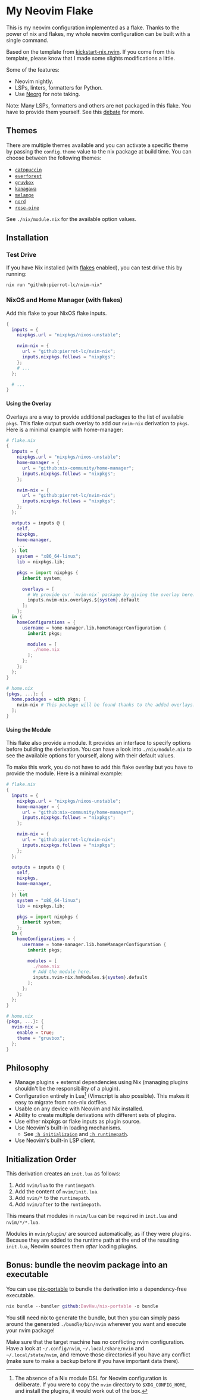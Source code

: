 # My Neovim Flake

This is my neovim configuration implemented as a flake. Thanks to the power of
nix and flakes, my whole neovim configuration can be built with a single
command.

Based on the template from
[kickstart-nix.nvim](https://github.com/nix-community/kickstart-nix.nvim). If
you come from this template, please know that I made some slights modifications
a little.

Some of the features:

- Neovim nightly.
- LSPs, linters, formatters for Python.
- Use [Neorg](https://github.com/nvim-neorg/neorg) for note taking.

Note: Many LSPs, formatters and others are not packaged in this flake. You have
to provide them yourself. See this [debate](
https://www.reddit.com/r/NixOS/comments/18oai2a/should_lsp_servers_be_in_the_project_flake/)
for more.


## Themes

There are multiple themes available and you can activate a specific theme by
passing the `config.theme` value to the nix package at build time. You can
choose between the following themes:

- [`catppuccin`](https://catppuccin.com/)
- [`everforest`](https://github.com/sainnhe/everforest/wiki)
- [`gruvbox`](https://github.com/gruvbox-community/gruvbox-contrib)
- [`kanagawa`](https://github.com/rebelot/kanagawa.nvim)
- [`melange`](https://github.com/savq/melange-nvim)
- [`nord`](https://www.nordtheme.com/)
- [`rose-pine`](https://rosepinetheme.com/)

See `./nix/module.nix` for the available option values.

## Installation

### Test Drive

If you have Nix installed (with [flakes](https://nixos.wiki/wiki/Flakes)
enabled), you can test drive this by running:

```console
nix run "github:pierrot-lc/nvim-nix"
```

### NixOS and Home Manager (with flakes)

Add this flake to your NixOS flake inputs.

```nix
{
  inputs = {
    nixpkgs.url = "nixpkgs/nixos-unstable";

    nvim-nix = {
      url = "github:pierrot-lc/nvim-nix";
      inputs.nixpkgs.follows = "nixpkgs";
    };
    # ...
  };

  # ...
}
```

#### Using the Overlay

Overlays are a way to provide additional packages to the list of available
`pkgs`. This flake output such overlay to add our `nvim-nix` derivation to
`pkgs`. Here is a minimal example with home-manager:

```nix
# flake.nix
{
  inputs = {
    nixpkgs.url = "nixpkgs/nixos-unstable";
    home-manager = {
      url = "github:nix-community/home-manager";
      inputs.nixpkgs.follows = "nixpkgs";
    };

    nvim-nix = {
      url = "github:pierrot-lc/nvim-nix";
      inputs.nixpkgs.follows = "nixpkgs";
    };
  };

  outputs = inputs @ {
    self,
    nixpkgs,
    home-manager,
    ...
  }: let
    system = "x86_64-linux";
    lib = nixpkgs.lib;

    pkgs = import nixpkgs {
      inherit system;

      overlays = [
        # We provide our `nvim-nix` package by giving the overlay here.
        inputs.nvim-nix.overlays.${system}.default
      ];
    };
  in {
    homeConfigurations = {
      username = home-manager.lib.homeManagerConfiguration {
        inherit pkgs;

        modules = [
          ./home.nix
        ];
      };
    };
  };
}
```

```nix
# home.nix
{pkgs, ...}: {
  home.packages = with pkgs; [
    nvim-nix # This package will be found thanks to the added overlays.
  ];
}
```

#### Using the Module

This flake also provide a module. It provides an interface to specify options
before building the derivation. You can have a look into `./nix/module.nix` to
see the available options for yourself, along with their default values.

To make this work, you do not have to add this flake overlay but you have to
provide the module. Here is a minimal example:

```nix
# flake.nix
{
  inputs = {
    nixpkgs.url = "nixpkgs/nixos-unstable";
    home-manager = {
      url = "github:nix-community/home-manager";
      inputs.nixpkgs.follows = "nixpkgs";
    };

    nvim-nix = {
      url = "github:pierrot-lc/nvim-nix";
      inputs.nixpkgs.follows = "nixpkgs";
    };
  };

  outputs = inputs @ {
    self,
    nixpkgs,
    home-manager,
    ...
  }: let
    system = "x86_64-linux";
    lib = nixpkgs.lib;

    pkgs = import nixpkgs {
      inherit system;
    };
  in {
    homeConfigurations = {
      username = home-manager.lib.homeManagerConfiguration {
        inherit pkgs;

        modules = [
          ./home.nix
          # Add the module here.
          inputs.nvim-nix.hmModules.${system}.default
        ];
      };
    };
  };
}
```

```nix
# home.nix
{pkgs, ...}: {
  nvim-nix = {
    enable = true;
    theme = "gruvbox";
  };
}
```

## Philosophy

- Manage plugins + external dependencies using Nix
  (managing plugins shouldn't be the responsibility of a plugin).
- Configuration entirely in Lua[^1] (Vimscript is also possible).
  This makes it easy to migrate from non-nix dotfiles.
- Usable on any device with Neovim and Nix installed.
- Ability to create multiple derivations with different sets of plugins.
- Use either nixpkgs or flake inputs as plugin source.
- Use Neovim's built-in loading mechanisms.
  - See [`:h initializaion`](https://neovim.io/doc/user/starting.html#initialization)
    and [`:h runtimepath`](https://neovim.io/doc/user/options.html#'runtimepath').
- Use Neovim's built-in LSP client.

[^1]: The absence of a Nix module DSL for Neovim configuration is deliberate.
      If you were to copy the `nvim` directory to `$XDG_CONFIG_HOME`,
      and install the plugins, it would work out of the box.

## Initialization Order

This derivation creates an `init.lua` as follows:

1. Add `nvim/lua` to the `runtimepath`.
1. Add the content of `nvim/init.lua`.
1. Add `nvim/*` to the `runtimepath`.
1. Add `nvim/after` to the `runtimepath`.

This means that modules in `nvim/lua` can be `require`d in `init.lua` and
`nvim/*/*.lua`.

Modules in `nvim/plugin/` are sourced automatically, as if they were plugins.
Because they are added to the runtime path at the end of the resulting
`init.lua`, Neovim sources them _after_ loading plugins.

## Bonus: bundle the neovim package into an executable

You can use
[nix-portable](https://github.com/DavHau/nix-portable?tab=readme-ov-file#bundle-programs)
to bundle the derivation into a dependency-free executable.

```nix
nix bundle --bundler github:DavHau/nix-portable -o bundle
```

You still need nix to generate the bundle, but then you can simply pass around
the generated `./bundle/bin/nvim` wherever you want and execute your nvim
package!

Make sure that the target machine has no conflicting nvim configuration. Have a
look at `~/.config/nvim`, `~/.local/share/nvim` and `~/.local/state/nvim`, and
remove those directories if you have any conflict (make sure to make a backup
before if you have important data there).
